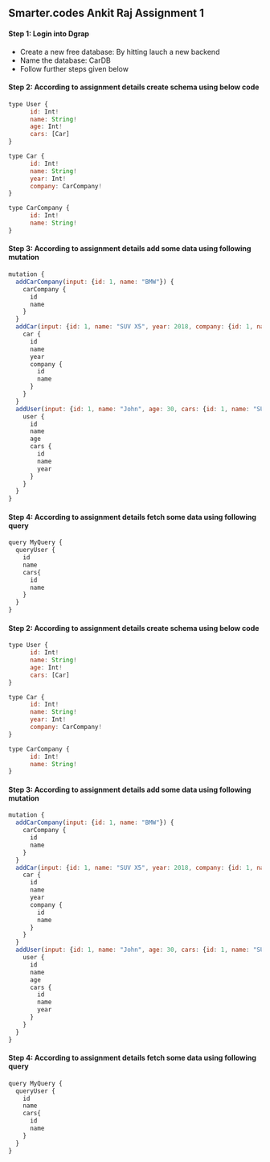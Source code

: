 ## Smarter.codes Ankit Raj Assignment 1


#### Step 1: Login into Dgrap
* Create a new free database: By hitting lauch a new backend
* Name the database: CarDB
* Follow further steps given below


#### Step 2: According to assignment details create schema using below code
```js
type User {
      id: Int!
      name: String!
      age: Int!
      cars: [Car]
}

type Car {
      id: Int!
      name: String!
      year: Int!
      company: CarCompany!
}

type CarCompany {
      id: Int!
      name: String!
}
```

#### Step 3: According to assignment details add some data using following mutation
```js
mutation {
  addCarCompany(input: {id: 1, name: "BMW"}) {
    carCompany {
      id
      name
    }
  }
  addCar(input: {id: 1, name: "SUV X5", year: 2018, company: {id: 1, name: "BMW"}}) {
    car {
      id
      name
      year
      company {
        id
        name
      }
    }
  }
  addUser(input: {id: 1, name: "John", age: 30, cars: {id: 1, name: "SUV X5", year: 2018}}) {
    user {
      id
      name
      age
      cars {
        id
        name
        year
      }
    }
  }
}
```

#### Step 4: According to assignment details fetch some data using following query
```txt
query MyQuery {
  queryUser {
    id
    name
    cars{
      id
      name
    }
  }
}
```




#### Step 2: According to assignment details create schema using below code
```js
type User {
      id: Int!
      name: String!
      age: Int!
      cars: [Car]
}

type Car {
      id: Int!
      name: String!
      year: Int!
      company: CarCompany!
}

type CarCompany {
      id: Int!
      name: String!
}
```

#### Step 3: According to assignment details add some data using following mutation
```js
mutation {
  addCarCompany(input: {id: 1, name: "BMW"}) {
    carCompany {
      id
      name
    }
  }
  addCar(input: {id: 1, name: "SUV X5", year: 2018, company: {id: 1, name: "BMW"}}) {
    car {
      id
      name
      year
      company {
        id
        name
      }
    }
  }
  addUser(input: {id: 1, name: "John", age: 30, cars: {id: 1, name: "SUV X5", year: 2018}}) {
    user {
      id
      name
      age
      cars {
        id
        name
        year
      }
    }
  }
}
```

#### Step 4: According to assignment details fetch some data using following query
```txt
query MyQuery {
  queryUser {
    id
    name
    cars{
      id
      name
    }
  }
}
```


